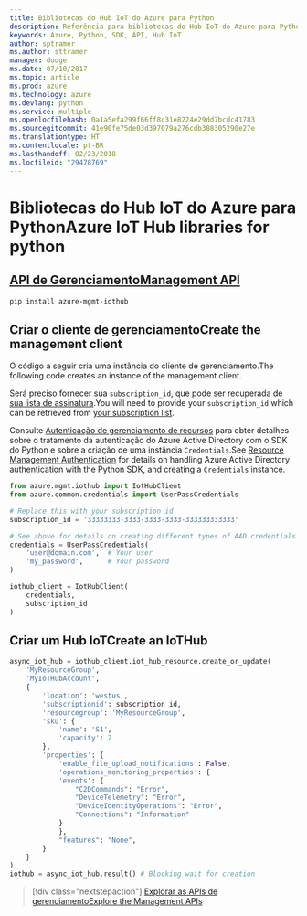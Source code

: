 ```yaml
---
title: Bibliotecas do Hub IoT do Azure para Python
description: Referência para bibliotecas do Hub IoT do Azure para Python
keywords: Azure, Python, SDK, API, Hub IoT
author: sptramer
ms.author: sttramer
manager: douge
ms.date: 07/10/2017
ms.topic: article
ms.prod: azure
ms.technology: azure
ms.devlang: python
ms.service: multiple
ms.openlocfilehash: 0a1a5efa299f66ff8c31e8224e29dd7bcdc41783
ms.sourcegitcommit: 41e90fe75de03d397079a276cdb388305290e27e
ms.translationtype: HT
ms.contentlocale: pt-BR
ms.lasthandoff: 02/23/2018
ms.locfileid: "29478769"
---
```

# <a name="azure-iot-hub-libraries-for-python"></a><span data-ttu-id="96cdd-104">Bibliotecas do Hub IoT do Azure para Python</span><span class="sxs-lookup"><span data-stu-id="96cdd-104">Azure IoT Hub libraries for python</span></span>

## <a name="management-apipythonapioverviewazureiotmanagement"></a>[<span data-ttu-id="96cdd-105">API de Gerenciamento</span><span class="sxs-lookup"><span data-stu-id="96cdd-105">Management API</span></span>](/python/api/overview/azure/iot/management)

```bash
pip install azure-mgmt-iothub
```

## <a name="create-the-management-client"></a><span data-ttu-id="96cdd-106">Criar o cliente de gerenciamento</span><span class="sxs-lookup"><span data-stu-id="96cdd-106">Create the management client</span></span>

<span data-ttu-id="96cdd-107">O código a seguir cria uma instância do cliente de gerenciamento.</span><span class="sxs-lookup"><span data-stu-id="96cdd-107">The following code creates an instance of the management client.</span></span>

<span data-ttu-id="96cdd-108">Será preciso fornecer sua ``subscription_id``, que pode ser recuperada de [sua lista de assinatura](https://manage.windowsazure.com/#Workspaces/AdminTasks/SubscriptionMapping).</span><span class="sxs-lookup"><span data-stu-id="96cdd-108">You will need to provide your ``subscription_id`` which can be retrieved from [your subscription list](https://manage.windowsazure.com/#Workspaces/AdminTasks/SubscriptionMapping).</span></span>

<span data-ttu-id="96cdd-109">Consulte [Autenticação de gerenciamento de recursos](/python/azure/python-sdk-azure-authenticate) para obter detalhes sobre o tratamento da autenticação do Azure Active Directory com o SDK do Python e sobre a criação de uma instância ``Credentials``.</span><span class="sxs-lookup"><span data-stu-id="96cdd-109">See [Resource Management Authentication](/python/azure/python-sdk-azure-authenticate) for details on handling Azure Active Directory authentication with the Python SDK, and creating a ``Credentials`` instance.</span></span>

```python
from azure.mgmt.iothub import IotHubClient
from azure.common.credentials import UserPassCredentials

# Replace this with your subscription id
subscription_id = '33333333-3333-3333-3333-333333333333'

# See above for details on creating different types of AAD credentials
credentials = UserPassCredentials(
    'user@domain.com',  # Your user
    'my_password',      # Your password
)

iothub_client = IotHubClient(
    credentials,
    subscription_id
)
```

## <a name="create-an-iothub"></a><span data-ttu-id="96cdd-110">Criar um Hub IoT</span><span class="sxs-lookup"><span data-stu-id="96cdd-110">Create an IoTHub</span></span>
```python
async_iot_hub = iothub_client.iot_hub_resource.create_or_update(
    'MyResourceGroup',
    'MyIoTHubAccount',
    {
        'location': 'westus',
        'subscriptionid': subscription_id,
        'resourcegroup': 'MyResourceGroup',
        'sku': {
            'name': 'S1',
            'capacity': 2
        },
        'properties': {
            'enable_file_upload_notifications': False,
            'operations_monitoring_properties': {
            'events': {
                "C2DCommands": "Error",
                "DeviceTelemetry": "Error",
                "DeviceIdentityOperations": "Error",
                "Connections": "Information"
            }
            },
            "features": "None",
        }
    }
)
iothub = async_iot_hub.result() # Blocking wait for creation
```

> [!div class="nextstepaction"]
> [<span data-ttu-id="96cdd-111">Explorar as APIs de gerenciamento</span><span class="sxs-lookup"><span data-stu-id="96cdd-111">Explore the Management APIs</span></span>](/python/api/overview/azure/iot/management)